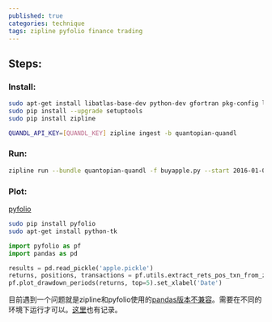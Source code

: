 ```yaml
---
published: true
categories: technique
tags: zipline pyfolio finance trading
---
```


## Steps:

### Install:

```bash
sudo apt-get install libatlas-base-dev python-dev gfortran pkg-config libfreetype6-dev
sudo pip install --upgrade setuptools
sudo pip install zipline

QUANDL_API_KEY=[QUANDL_KEY] zipline ingest -b quantopian-quandl
```

### Run:

```bash
zipline run --bundle quantopian-quandl -f buyapple.py --start 2016-01-01 --end 2018-01-01 -o apple.pickle
```

### Plot:

[pyfolio](https://quantopian.github.io/pyfolio/notebooks/zipline_algo_example/#extract-metrics)

```bash
sudo pip install pyfolio
sudo apt-get install python-tk
```

```python
import pyfolio as pf
import pandas as pd

results = pd.read_pickle('apple.pickle')
returns, positions, transactions = pf.utils.extract_rets_pos_txn_from_zipline(results)
pf.plot_drawdown_periods(returns, top=5).set_xlabel('Date')

```

目前遇到一个问题就是zipline和pyfolio使用的[pandas版本不兼容](https://github.com/quantopian/zipline/issues/2132)。需要在不同的环境下运行才可以。[这里](https://github.com/quantopian/pyfolio/issues/407)也有记录。


